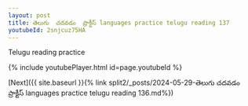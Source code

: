 ```yaml
---
layout: post
title: తెలుగు  చదవడం  ప్రాక్టీస్ languages practice telugu reading 137
youtubeId: 2snjcuz75HA
---
```

 
 
Telugu reading practice
 
 
 
 
 


{% include youtubePlayer.html id=page.youtubeId %}
 
[Next]({{ site.baseurl }}{% link  split2/_posts/2024-05-29-తెలుగు  చదవడం  ప్రాక్టీస్ languages practice telugu reading 136.md%})
 
